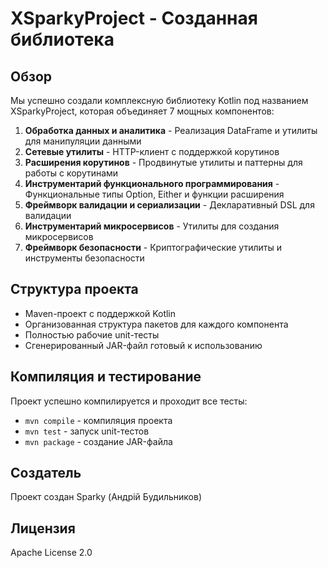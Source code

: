 # XSparkyProject - Созданная библиотека

## Обзор
Мы успешно создали комплексную библиотеку Kotlin под названием XSparkyProject, которая объединяет 7 мощных компонентов:

1. **Обработка данных и аналитика** - Реализация DataFrame и утилиты для манипуляции данными
2. **Сетевые утилиты** - HTTP-клиент с поддержкой корутинов
3. **Расширения корутинов** - Продвинутые утилиты и паттерны для работы с корутинами
4. **Инструментарий функционального программирования** - Функциональные типы Option, Either и функции расширения
5. **Фреймворк валидации и сериализации** - Декларативный DSL для валидации
6. **Инструментарий микросервисов** - Утилиты для создания микросервисов
7. **Фреймворк безопасности** - Криптографические утилиты и инструменты безопасности

## Структура проекта
- Maven-проект с поддержкой Kotlin
- Организованная структура пакетов для каждого компонента
- Полностью рабочие unit-тесты
- Сгенерированный JAR-файл готовый к использованию

## Компиляция и тестирование
Проект успешно компилируется и проходит все тесты:
- `mvn compile` - компиляция проекта
- `mvn test` - запуск unit-тестов
- `mvn package` - создание JAR-файла

## Создатель
Проект создан Sparky (Андрій Будильников)

## Лицензия
Apache License 2.0